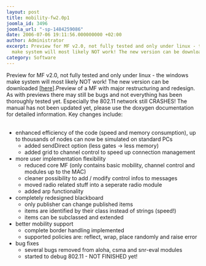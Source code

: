 ```yaml
---
layout: post
title: mobility-fw2.0p1
joomla_id: 3496
joomla_url: "-sp-1484259086"
date: 2006-07-06 19:11:56.000000000 +02:00
author: Administrator
excerpt: Preview for MF v2.0, not fully tested and only under linux - the windows
  make system will most likely NOT work! The new version can be downloaded [<A href="http://sourceforge.net/project/showfiles.php?group_id=109505">here</A>].
category: Software
---
```

Preview for MF v2.0, not fully tested and only under linux - the windows make system will most likely NOT work! The new version can be downloaded [<A href="http://sourceforge.net/project/showfiles.php?group_id=109505">here</A>].Preview of a MF with major restructuring and redesign. As with previews there may still be bugs and not everything has been thoroughly tested yet. Especially the 802.11 network still CRASHES! The manual has not been updated yet, please use the doxygen documentation for detailed information. Key changes include:<BR><BR><UL><LI>enhanced efficiency of the code (speed and memory consumption), up to thousands of nodes can now be simulated on standard PCs<BR><UL><LI>added sendDirect option (less gates -&gt; less memory)<BR><LI>added grid to channel control to speed up connection management<BR></LI></UL><LI>more user implementation flexibility<BR><UL><LI>reduced core MF (only contains basic mobility, channel control and modules up to the MAC)<BR><LI>cleaner possibility to add / modify control infos to messages<BR><LI>moved radio related stuff into a seperate radio module<BR><LI>added arp functionality<BR></LI></UL><LI>completely redesigned blackboard<BR><UL><LI>only publisher can change published items<BR><LI>items are identified by their class instead of strings (speed!)<BR><LI>items can be subclassed and extended<BR></LI></UL><LI>better mobility support<BR><UL><LI>complete border handling implemented<BR><LI>supported policies are: reflect, wrap, place randomly and raise error<BR></LI></UL><LI>bug fixes<BR><UL><LI>several bugs removed from aloha, csma and snr-eval modules<BR><LI>started to debug 802.11 - NOT FINISHED yet!<BR></LI></UL></LI></UL>
